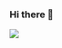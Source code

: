 ### Hi there 👋 

![](https://www.google.com/url?sa=i&url=https%3A%2F%2Fpytorch.org%2F&psig=AOvVaw1x2M2pEwa3oC3FBjzlpHlV&ust=1672224900034000&source=images&cd=vfe&ved=0CBAQjRxqFwoTCLDo77fRmfwCFQAAAAAdAAAAABAD)
<!--
**hekaido/hekaido** is a ✨ _special_ ✨ repository because its `README.md` (this file) appears on your GitHub profile.

Here are some ideas to get you started:

- 🔭 I’m currently working on ...
- 🌱 I’m currently learning ...
- 👯 I’m looking to collaborate on ...
- 🤔 I’m looking for help with ...
- 💬 Ask me about ...
- 📫 How to reach me: ...
- 😄 Pronouns: ...
- ⚡ Fun fact: ...
-->
